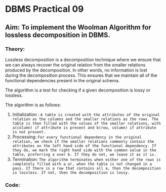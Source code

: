 # DBMS Practical 09

## Aim: To implement the Woolman Algorithm for lossless decomposition in DBMS.

### Theory:

Lossless decomposition is a decomposition technique where we ensure that we can always recover the original relation from the smaller relations produced by the decomposition. In other words, no information is lost during the decomposition process. This ensures that we maintain all of the functional dependencies present in the original schema.

The algorithm is a test for checking if a given decomposition is lossy or lossless.

The algorithm is as follows:

1. Initialization : `A table is created with the attributes of the original relation as the columns and the smaller relations as the rows. The table is then filled with the values of the smaller relations, with a(column) if attribute is present and b(row, column) if attribute is not present.`
2. Processing: `For every functional dependency in the original relation, we check if the smaller relations commonly contain the attributes on the left hand side of the functional dependency. If they do, we mark the right hand side with the common value in the table, preferring a over b. If they do not, we leave it as it is.`
3. Termination: `The algorithm terminates when either one of the rows is completely filled with a or, when the table is not changed in a pass. If there is a row that contains all a, then the decomposition is lossless. If not, then the decomposition is lossy.`

### Code:

```py
```

